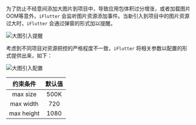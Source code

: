 为了防止不经意间添加大图片到项目中，导致应用包体积过分增涨，或者加载图片OOM等意外，`iFlutter` 会监听图片资源添加事件。当新引入到项目中的图片资源过大时，`iFlutter` 会通过弹窗的形式加以提醒。

![大图引入提醒](https://cdn.jsdelivr.net/gh/YangLang116/iFlutter/doc/configs/check_pic.gif)

考虑到不同项目对资源把控的严格程度不一致，`iFlutter` 将相关参数以配置的形式提供出来，如下：

![大图引入配置](https://cdn.jsdelivr.net/gh/YangLang116/iFlutter/doc/configs/check_pic_config.png)

约束条件 | 默认值
:--: | :--:
max size |  500K
max width | 720
max height | 1080

